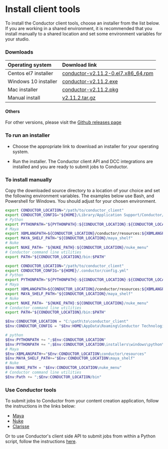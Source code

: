 # Install client tools

To install the Conductor client tools, choose an installer from the list below. If you are working in a shared environment, it is recommended that you install manually to a shared location and set some environment variables for your studio.

### Downloads

|Operating system| Download link | 
|:------------|:-------------|
|Centos el7 installer|  [conductor-v2.11.2-0.el7.x86_64.rpm](https://github.com/AtomicConductor/conductor_client/releases/download/v2.11.2/conductor-v2.11.2-0.el7.x86_64.rpm) |
|Windows 10 installer|  [conductor-v2.11.2.exe](https://github.com/AtomicConductor/conductor_client/releases/download/v2.11.2/conductor-v2.11.2.exe) |
|Mac installer|  [conductor-v2.11.2.pkg](https://github.com/AtomicConductor/conductor_client/releases/download/v2.11.2/conductor-v2.11.2.pkg) |
|Manual install|  [v2.11.2.tar.gz](https://github.com/AtomicConductor/conductor_client/archive/v2.11.2.tar.gz) |

#### Others

For other versions, please visit the [Github releases page](https://github.com/AtomicConductor/conductor_client/releases)
 

### To run an installer

- Choose the appropriate link to download an installer for your operating system.

- Run the installer. The Conductor client API and DCC integrations are installed and you are ready to submit jobs to Conductor. 

### To install manually
 
Copy the downloaded source directory to a location of your choice and set the following environment variables. The examples below use Bash, and Powershell for Windows. You should adjust for your chosen environment.

``` bash fct_label="Mac"
export CONDUCTOR_LOCATION="/path/to/conductor_client"
export CONDUCTOR_CONFIG="${HOME}/Library/Application Support/Conductor/config.yml"
# Python
export PYTHONPATH="${PYTHONPATH}:${CONDUCTOR_LOCATION}:${CONDUCTOR_LOCATION}/installers/osx/python/lib/python2.7/site-packages"
# Maya
export XBMLANGPATH=${CONDUCTOR_LOCATION}/conductor/resources:${XBMLANGPATH}
export MAYA_SHELF_PATH="${CONDUCTOR_LOCATION}/maya_shelf"
# Nuke
export NUKE_PATH= "${NUKE_PATH}:${CONDUCTOR_LOCATION}/nuke_menu"
# Conductor command line utilities
export PATH="${CONDUCTOR_LOCATION}/bin:$PATH"

```

``` bash fct_label="Linux" 
export CONDUCTOR_LOCATION="/path/to/conductor_client"
export CONDUCTOR_CONFIG="${HOME}/.conductor/config.yml"
# Python
export PYTHONPATH="${PYTHONPATH}:${CONDUCTOR_LOCATION}:${CONDUCTOR_LOCATION}/python/lib/python2.7/site-packages"
# Maya
export XBMLANGPATH=${CONDUCTOR_LOCATION}/conductor/resources:${XBMLANGPATH}
export MAYA_SHELF_PATH="${CONDUCTOR_LOCATION}/maya_shelf"
# Nuke
export NUKE_PATH= "${NUKE_PATH}:${CONDUCTOR_LOCATION}/nuke_menu"
# Conductor command line utilities
export PATH="${CONDUCTOR_LOCATION}/bin:$PATH"
```

``` powershell fct_label="Windows"
$Env:CONDUCTOR_LOCATION = "C:\path\to\conductor_client"
$Env:CONDUCTOR_CONFIG = "$Env:HOME\AppData\Roaming\Conductor Technologies\Conductor\config.yml"

# python
$Env:PYTHONPATH += ";$Env:CONDUCTOR_LOCATION"
$Env:PYTHONPATH += ";$Env:CONDUCTOR_LOCATION\installers\windows\python\Lib\site-packages"
# Maya
$Env:XBMLANGPATH+="$Env:CONDUCTOR_LOCATION\conductor\resources"
$Env:MAYA_SHELF_PATH+="$Env:CONDUCTOR_LOCATION\maya_shelf"
# Nuke
$Env:NUKE_PATH = "$Env:CONDUCTOR_LOCATION\nuke_menu"
# Conductor command line utilities
$Env:Path += ";$Env:CONDUCTOR_LOCATION/bin"
```

### Use Conductor tools

To submit jobs to Conductor from your content creation application, follow the instructions in the links below:

* [Maya](plugins/maya.md)
* [Nuke](plugins/maya.md)
* [Clarisse](plugins/maya.md)

Or to use Conductor's client side API to submit jobs from within a Python script, follow the instructions [here](commandline.md).
 